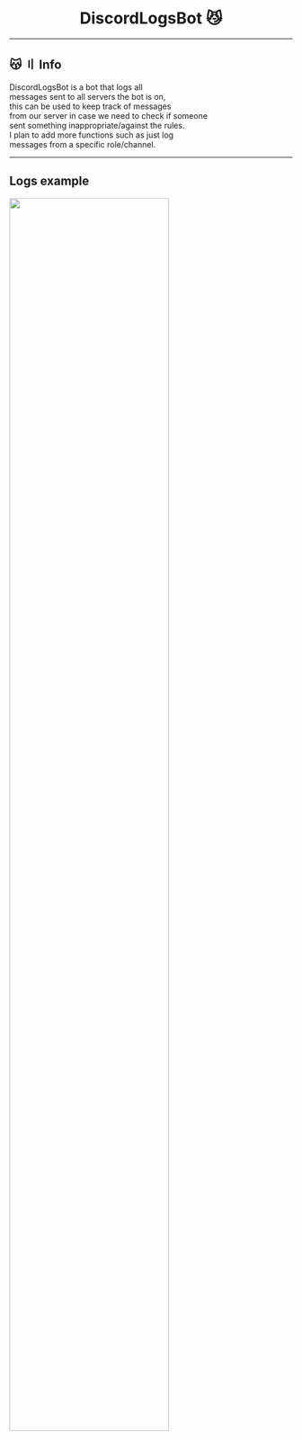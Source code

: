 <h1 align="center">
  DiscordLogsBot 😼
</h1>

---

## 😽 〢 Info

DiscordLogsBot is a bot that logs all\
messages sent to all servers the bot is on,\
this can be used to keep track of messages\
from our server in case we need to check if someone\
sent something inappropriate/against the rules.\
I plan to add more functions such as just log\
messages from a specific role/channel.

---

## Logs example
<img src="https://cdn.discordapp.com/attachments/959931793597943839/979149073586217020/unknown.png" height="75%" width="75%"/>
